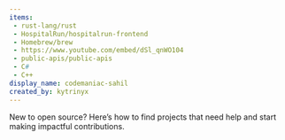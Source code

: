 ```yaml
---
items:
 - rust-lang/rust
 - HospitalRun/hospitalrun-frontend
 - Homebrew/brew
 - https://www.youtube.com/embed/dSl_qnWO104
 - public-apis/public-apis
 - C#
 - C++
display_name: codemaniac-sahil
created_by: kytrinyx
---
```

New to open source? Here’s how to find projects that need help and start making impactful contributions.
